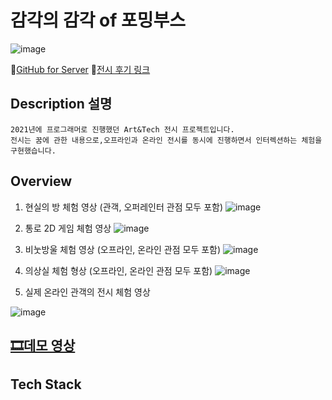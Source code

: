 # 감각의 감각 of 포밍부스
![image](https://github.com/sleesm/formingbooth_server/assets/60386794/905b44d1-80d4-46a1-a7ed-f2683c9e13db)

👀[GitHub for Server](https://github.com/sleesm/formingbooth_server) 🎫[전시 후기 링크](https://blog.naver.com/mcstkorea/222657513913)

## Description 설명
```
2021년에 프로그래머로 진행했던 Art&Tech 전시 프로젝트입니다.
전시는 꿈에 관한 내용으로,오프라인과 온라인 전시를 동시에 진행하면서 인터렉션하는 체험을 구현했습니다.
```

## Overview 
1. 현실의 방 체험 영상 (관객, 오퍼레인터 관점 모두 포함)
![image](https://github.com/sleesm/formingbooth_server/assets/60386794/8099ba33-3e72-48b6-b7d5-ffe28a09404e)

2. 통로 2D 게임 체험 영상
![image](https://github.com/sleesm/formingbooth_server/assets/60386794/7a066045-5e88-410b-b3cd-6503c2b38daa)

3. 비눗방울 체험 영상 (오프라인, 온라인 관점 모두 포함)
![image](https://github.com/sleesm/formingbooth_server/assets/60386794/940ba4d1-1fd8-4292-80ae-2954d30287b3)

4. 의상실 체험 형상 (오프라인, 온라인 관점 모두 포함)
![image](https://github.com/sleesm/formingbooth_server/assets/60386794/a3692a91-385e-460c-9fc1-38acf05f0b6c)

5. 실제 온라인 관객의 전시 체험 영상

![image](https://github.com/sleesm/formingbooth_server/assets/60386794/03af5003-3158-4de2-98b1-ca10c6fb896f)

## [🎞데모 영상](https://file.notion.so/f/s/7c57d6cb-0bd1-45a9-ba8b-5efe0ed24e31/%EA%B0%90%EA%B0%81%EC%9D%98_%EA%B0%90%EA%B0%81_%EC%8B%9C%EC%97%B0_%EC%98%81%EC%83%81.mp4?id=24e9eb84-7c8e-428f-9c1b-1063c8e4c381&table=block&spaceId=f833c68d-6d0d-4322-a6fd-0beb1962db26&expirationTimestamp=1692712800000&signature=WQV76HgAnaHAveYlFTJllLYbRCXY4eQ59lTMXKHnXgo&downloadName=%EA%B0%90%EA%B0%81%EC%9D%98+%EA%B0%90%EA%B0%81+%EC%8B%9C%EC%97%B0+%EC%98%81%EC%83%81.mp4)
## Tech Stack

